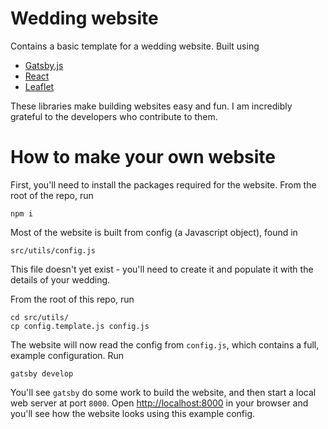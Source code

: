 # Wedding website

Contains a basic template for a wedding website. Built using

* [Gatsby.js](https://www.gatsbyjs.org/)
* [React](https://reactjs.org/)
* [Leaflet](http://leafletjs.com/)

These libraries make building websites easy and fun. I am incredibly grateful to the developers who contribute to them.

# How to make your own website

First, you'll need to install the packages required for the website. From the root of the repo, run

    npm i

Most of the website is built from config (a Javascript object), found in

    src/utils/config.js

This file doesn't yet exist - you'll need to create it and populate it with the details of your wedding. 

From the root of this repo, run

    cd src/utils/
    cp config.template.js config.js

The website will now read the config from `config.js`, which contains a full, example configuration. Run

    gatsby develop

You'll see `gatsby` do some work to build the website, and then start a local web server at port `8000`.
Open [http://localhost:8000](http://localhost:8000) in your browser and you'll see how the website looks
using this example config.
